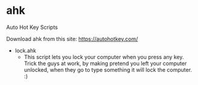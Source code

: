 # ahk
Auto Hot Key Scripts

Download ahk from this site: https://autohotkey.com/


- lock.ahk
    - This script lets you lock your computer when you press any key. Trick the guys at work, by making pretend you left your computer unlocked, when they go to type something it will lock the computer. :) 
